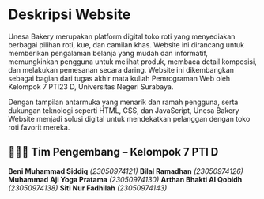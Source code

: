 # Deskripsi Website

Unesa Bakery merupakan platform digital toko roti yang menyediakan berbagai pilihan roti, kue, dan camilan khas. Website ini dirancang untuk memberikan pengalaman belanja yang mudah dan informatif, memungkinkan pengguna untuk melihat produk, membaca detail komposisi, dan melakukan pemesanan secara daring. Website ini dikembangkan sebagai bagian dari tugas akhir mata kuliah Pemrograman Web oleh Kelompok 7 PTI23 D, Universitas Negeri Surabaya.

Dengan tampilan antarmuka yang menarik dan ramah pengguna, serta dukungan teknologi seperti HTML, CSS, dan JavaScript, Unesa Bakery Website menjadi solusi digital untuk mendekatkan pelanggan dengan toko roti favorit mereka.

## 🧑‍🤝‍🧑 Tim Pengembang – Kelompok 7 PTI D

**Beni Muhammad Siddiq** *(23050974121)* 
**Bilal Ramadhan** *(23050974126)* 
**Muhammad Aji Yoga Pratama** *(23050974130)* 
**Arthan Bhakti Al Qobidh** *(23050974138)* 
**Siti Nur Fadhilah** *(23050974143)* 
